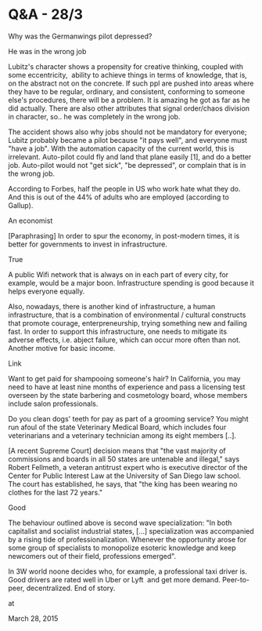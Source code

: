 # Q&A - 28/3
Why was the Germanwings pilot depressed?

He was in the wrong job

Lubitz's character shows a propensity for creative thinking, coupled with some eccentricity,  ability to achieve things in terms of knowledge, that is, on the abstract not on the concrete. If such ppl are pushed into areas where they have to be regular, ordinary, and consistent, conforming to someone else's procedures, there will be a problem. It is amazing he got as far as he did  actually. There are also other attributes that signal order/chaos division in character, so.. he was completely in the wrong job. 

The accident shows  also why jobs should not be mandatory for everyone; Lubitz probably became a pilot because "it pays well", and everyone must "have a job". With the automation capacity of the current world, this is irrelevant. Auto-pilot could fly and land that plane easily [1], and do a better job. Auto-pilot would not "get sick", "be depressed", or complain that is in the wrong job.

According to Forbes, half the people in US who work hate what they do. And this is out of the 44% of adults who are employed (according to Gallup).  

An economist 

[Paraphrasing] In order to spur the economy, in post-modern times, it is better for governments to invest in infrastructure.

True

A public Wifi network that is always on in each part of every city, for example, would be a major boon. Infrastructure spending is good because it helps everyone equally. 

Also, nowadays, there is another kind of infrastructure, a human infrastructure, that is a combination of environmental / cultural constructs that promote courage, enterpreneurship, trying something new and failing fast. In order to support this  infrastructure, one needs to mitigate its adverse effects, i.e. abject failure, which can occur more often than not. Another motive for basic income. 

Link

Want to get paid for shampooing someone's hair? In California, you may need to have at least nine months of experience and pass a licensing test overseen by the state barbering and cosmetology board, whose members include salon professionals.

Do you clean dogs' teeth for pay as part of a grooming service? You might run afoul of the state Veterinary Medical Board, which includes four veterinarians and a veterinary technician among its eight members [..].

[A recent Supreme Court] decision means that "the vast majority of commissions and boards in all 50 states are untenable and illegal," says Robert Fellmeth, a veteran antitrust expert who is executive director of the Center for Public Interest Law at the University of San Diego law school. The court has established, he says, that "the king has been wearing no clothes for the last 72 years."

Good

The behaviour outlined above is second wave specialization: "In both capitalist and socialist industrial states, [...] specialization was accompanied by a rising tide of professionalization. 
Whenever the opportunity arose for some group of specialists to 
monopolize esoteric knowledge and keep newcomers out of their field, 
professions emerged". 

In 3W world noone decides who, for example, a professional taxi driver is. Good drivers are rated well in Uber or Lyft  and get more demand. Peer-to-peer, decentralized. End of story.









at

March 28, 2015















